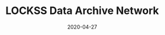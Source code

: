---
title: LOCKSS Data Archive Network
date: 2020-04-27
summary: A decentralized system for the preservation and open availability of scholarly data published on the web
thumb: lockss-thumb.png
tags:
    - 
sources:
    - 
---